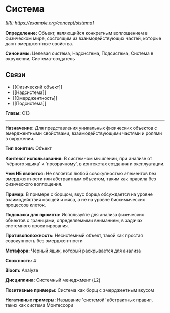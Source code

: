 # Система

_[IRI: https://example.org/concept/sistema]_

**Определение:** Объект, являющийся конкретным воплощением в физическом мире, состоящим из взаимодействующих частей, которые дают эмерджентные свойства.

**Синонимы:** Целевая система, Надсистема, Подсистема, Система в окружении, Система-создатель

## Связи

- [[Физический объект]]
- [[Надсистема]]
- [[Эмерджентность]]
- [[Подсистема]]

**Главы:** C13

---

**Назначение:** Для представления уникальных физических объектов с эмерджентными свойствами, взаимодействующими частями и ролями в окружении.

**Тип понятия:** Объект

**Контекст использования:** В системном мышлении, при анализе от 'чёрного ящика' к 'прозрачному', в контекстах создания и эксплуатации.

**Чем НЕ является:** Не является любой совокупностью элементов без эмерджентности или абстрактным объектом, таким как правила без физического воплощения.

**Пример:** В примере с борщом, вкус борща обсуждается на уровне взаимодействия овощей и мяса, а не на уровне биохимических процессов клеток.

**Подсказка для промпта:** Используйте для анализа физических объектов с границами, определяемыми вниманием, в задачах системного проектирования.

**Противоположность:** Несистемный объект, такой как простая совокупность без эмерджентности

**Метафора:** Чёрный ящик, который раскрывается для анализа

**Сложность:** 4

**Bloom:** Analyze

**Дисциплина:** Системный менеджмент (L2)

**Позитивные примеры:** Система как борщ с эмерджентным вкусом

**Негативные примеры:** Называние 'системой' абстрактных правил, таких как система Монтессори 
